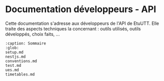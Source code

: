 # Documentation développeurs - API

Cette documentation s'adresse aux développeurs de l'API de EtuUTT. Elle traite des aspects techniques la concernant :
outils utilisés, outils développés, choix faits, ...

```{toctree}
:caption: Sommaire
:glob:
setup.md
nestjs.md
conventions.md
test.md
ues.md
timetables.md
```
